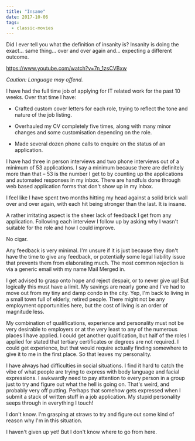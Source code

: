 ```yaml
---
title: "Insane"
date: 2017-10-06
tags:
  - classic-movies
---
```


Did I ever tell you what the definition of insanity is? Insanity is doing the exact... same thing... over and over again and… expecting a different outcome.

https://www.youtube.com/watch?v=7n_1zsCVBxw

_Caution: Language may offend._

I have had the full time job of applying for IT related work for the past 10 weeks. Over that time I have:

* Crafted custom cover letters for each role, trying to reflect the tone and nature of the job listing.

* Overhauled my CV completely five times, along with many minor changes and some customisation depending on the role.

* Made several dozen phone calls to enquire on the status of an application.

I have had three in person interviews and two phone interviews out of a minimum of 53 applications. I say a minimum because there are definitely more than that – 53 is the number I get to by counting up the applications and automated responses in my inbox. There are handfuls done through web based application forms that don't show up in my inbox.

I feel like I have spent two months hitting my head against a solid brick wall over and over again, with each hit being stronger than the last. It is insane.

A rather irritating aspect is the sheer lack of feedback I get from any application. Following each interview I follow up by asking why I wasn't suitable for the role and how I could improve.

No cigar.

Any feedback is very minimal. I'm unsure if it is just because they don't have the time to give any feedback, or potentially some legal liability issue that prevents them from elaborating much. The most common rejection is via a generic email with my name Mail Merged in.

I get advised to grasp onto hope and reject despair, or to never give up! But logically this must have a limit. My savings are nearly gone and I've had to move out from my tiny and damp condo in the city. Yep, I'm back to living in a small town full of elderly, retired people. There might not be any employment opportunities here, but the cost of living is an order of magnitude less.

My combination of qualifications, experience and personality must not be very desirable to employers or at the very least to any of the numerous places I have applied. I could get another qualification, but half of the roles I applied for stated that tertiary certificates or degrees are not required. I could get experience, but that would require actually finding somewhere to give it to me in the first place. So that leaves my personality.

I have always had difficulties in social situations. I find it hard to catch the vibe of what people are trying to express with body language and facial expressions. I awkwardly need to pay attention to every person in a group just to try and figure out what the hell is going on. That's weird, and probably very off putting. Perhaps that somehow gets expressed when I submit a stack of written stuff in a job application. My stupid personality seeps through in everything I touch!

I don't know. I'm grasping at straws to try and figure out some kind of reason why I'm in this situation.

I haven't given up yet! But I don't know where to go from here.
